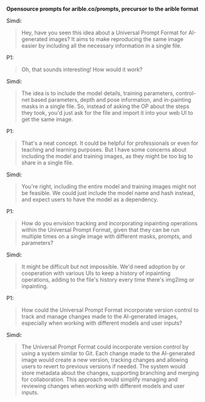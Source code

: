 

**Opensource prompts for arible.co/prompts, precursor to the arible format**

Simdi: 

> Hey, have you seen this idea about a Universal Prompt Format for
> AI-generated images? It aims to make reproducing the same image easier
> by including all the necessary information in a single file.

P1: 

> Oh, that sounds interesting! How would it work?

Simdi: 

> The idea is to include the model details, training parameters,
> control-net based parameters, depth and pose information, and
> in-painting masks in a single file. So, instead of asking the OP about
> the steps they took, you'd just ask for the file and import it into
> your web UI to get the same image.

P1: 

> That's a neat concept. It could be helpful for professionals or even
> for teaching and learning purposes. But I have some concerns about
> including the model and training images, as they might be too big to
> share in a single file.

Simdi: 

> You're right, including the entire model and training images might not
> be feasible. We could just include the model name and hash instead,
> and expect users to have the model as a dependency.

P1: 

> How do you envision tracking and incorporating inpainting operations
> within the Universal Prompt Format, given that they can be run
> multiple times on a single image with different masks, prompts, and
> parameters?

Simdi: 

> It might be difficult but not impossible. We'd need adoption by or
> cooperation with various UIs to keep a history of inpainting
> operations, adding to the file's history every time there's img2img or
> inpainting.

P1: 

> How could the Universal Prompt Format incorporate version control to
> track and manage changes made to the AI-generated images, especially
> when working with different models and user inputs?

Simdi: 

> The Universal Prompt Format could incorporate version control by using
> a system similar to Git. Each change made to the AI-generated image
> would create a new version, tracking changes and allowing users to
> revert to previous versions if needed. The system would store metadata
> about the changes, supporting branching and merging for collaboration.
> This approach would simplify managing and reviewing changes when
> working with different models and user inputs.
